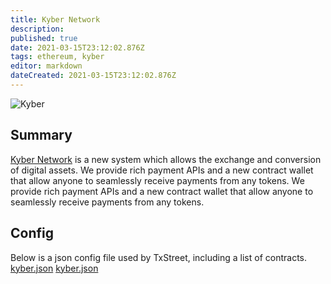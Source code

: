 ```yaml
---
title: Kyber Network
description:
published: true
date: 2021-03-15T23:12:02.876Z
tags: ethereum, kyber
editor: markdown
dateCreated: 2021-03-15T23:12:02.876Z
---
```


![Kyber](https://txstreet.com/static/img/singles/house_logos/kyber.png)

## Summary

<a href="https://kyber.network/" target="_blank">Kyber Network</a> is a new system which allows the exchange and conversion of digital assets. We provide rich payment APIs and a new contract wallet that allow anyone to seamlessly receive payments from any tokens. We provide rich payment APIs and a new contract wallet that allow anyone to seamlessly receive payments from any tokens.

## Config

Below is a json config file used by TxStreet, including a list of contracts. [kyber.json](/ethereum/houses/kyber.json) [kyber.json](/ethereum/houses/kyber.json)